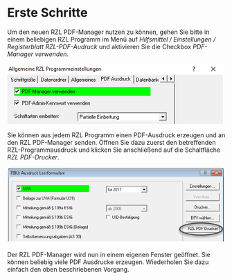 # Erste Schritte

Um den neuen RZL PDF-Manager nutzen zu können, gehen Sie bitte in einem
beliebigen RZL Programm im Menü auf *Hilfsmittel / Einstellungen /
Registerblatt RZL-PDF-Audruck* und aktivieren Sie die Checkbox
*PDF-Manager verwenden*.



![](<img/image4.png>)


Sie können aus jedem RZL Programm einen PDF-Ausdruck erzeugen und an den
RZL PDF-Manager senden. Öffnen Sie dazu zuerst den betreffenden
RZL-Programmausdruck und klicken Sie anschließend auf die Schaltfläche *RZL
PDF-Drucker*.



![](<img/image5.png>)

Der RZL PDF-Manager wird nun in einem eigenen Fenster geöffnet. Sie
können beliebig viele PDF Ausdrucke erzeugen. Wiederholen Sie dazu
einfach den oben beschriebenen Vorgang.